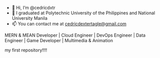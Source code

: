 - 👋 Hi, I’m @cedricdxtr
- 🌱 I graduated at Polytechnic University of the Philippines and National University Manila 
- 📫 You can contact me at cedricdextertagle@gmail.com 


MERN & MEAN Developer | Cloud Engineer | DevOps Engineer | Data Engineer | Game Developer | Multimedia & Animation


my first repository!!!!
